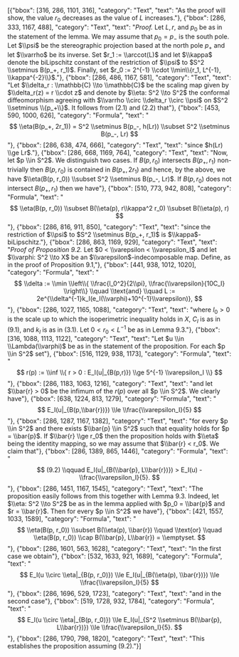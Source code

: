 [{"bbox": [316, 286, 1101, 316], "category": "Text", "text": "As the proof will show, the value $r_0$ decreases as the value of $L$ increases."}, {"bbox": [286, 333, 1167, 488], "category": "Text", "text": "*Proof.* Let $L, r$, and $p_0$ be as in the statement of the lemma. We may assume that $p_0 = p_-$ is the south pole. Let $\\psi$ be the stereographic projection based at the north pole $p_+$ and let $\\varrho$ be its inverse. Set $r_1 := \\arccot(L)$ and let $\\kappa$ denote the biLipschitz constant of the restriction of $\\psi$ to $S^2 \\setminus B(p_+, r_1)$. Finally, set $r_0 := 2^{-1} \\cdot \\min\\{r_1, L^{-1}, \\kappa^{-2}\\}$."}, {"bbox": [286, 486, 1167, 581], "category": "Text", "text": "Let $\\delta_r : \\mathbb{C} \\to \\mathbb{C}$ be the scaling map given by $\\delta_r(z) = r \\cdot z$ and denote by $\\eta: S^2 \\to S^2$ the conformal diffeomorphism agreeing with $\\varrho \\circ \\delta_r \\circ \\psi$ on $S^2 \\setminus \\{p_+\\}$. It follows from (2.1) and (2.2) that"}, {"bbox": [453, 590, 1000, 626], "category": "Formula", "text": "$$ \\eta(B(p_+, 2r_1)) = S^2 \\setminus B(p_-, h(Lr)) \\subset S^2 \\setminus B(p_-, Lr) $$"}, {"bbox": [286, 638, 474, 666], "category": "Text", "text": "since $h(Lr) \\ge Lr$."}, {"bbox": [286, 668, 1169, 764], "category": "Text", "text": "Now, let $p \\in S^2$. We distinguish two cases. If $B(p, r_0)$ intersects $B(p_+, r_1)$ non-trivially then $B(p, r_0)$ is contained in $B(p_+, 2r_1)$ and hence, by the above, we have $\\eta(B(p, r_0)) \\subset S^2 \\setminus B(p_-, Lr)$. If $B(p, r_0)$ does not intersect $B(p_+, r_1)$ then we have"}, {"bbox": [510, 773, 942, 808], "category": "Formula", "text": "$$ \\eta(B(p, r_0)) \\subset B(\\eta(p), r\\kappa^2 r_0) \\subset B(\\eta(p), r) $$"}, {"bbox": [286, 816, 911, 850], "category": "Text", "text": "since the restriction of $\\psi$ to $S^2 \\setminus B(p_+, r_1)$ is $\\kappa$-biLipschitz."}, {"bbox": [286, 863, 1169, 929], "category": "Text", "text": "*Proof of Proposition 9.2.* Let $0 < \\varepsilon < \\varepsilon_I$ and let $\\varphi: S^2 \\to X$ be an $\\varepsilon$-indecomposable map. Define, as in the proof of Proposition 9.1,"}, {"bbox": [441, 938, 1012, 1020], "category": "Formula", "text": "$$ \\delta := \\min \\left\\{ \\frac{l_0^2}{2\\pi}, \\frac{\\varepsilon}{10C_I} \\right\\} \\quad \\text{and} \\quad L := 2e^{\\delta^{-1}k_I(e_I(\\varphi)+10^{-1}\\varepsilon)}, $$"}, {"bbox": [286, 1027, 1165, 1088], "category": "Text", "text": "where $l_0 > 0$ is the scale up to which the isoperimetric inequality holds in $X$, $C_I$ is as in (9.1), and $k_I$ is as in (3.1). Let $0 < r_0 < L^{-1}$ be as in Lemma 9.3."}, {"bbox": [316, 1088, 1113, 1122], "category": "Text", "text": "Let $u \\in \\Lambda(\\varphi)$ be as in the statement of the proposition. For each $p \\in S^2$ set"}, {"bbox": [516, 1129, 938, 1173], "category": "Formula", "text": "$$ r(p) := \\inf \\{ r > 0 : E_I(u|_{B(p,r)}) \\ge 5^{-1} \\varepsilon_I \\} $$"}, {"bbox": [286, 1183, 1063, 1216], "category": "Text", "text": "and let $\\bar{r} > 0$ be the infimum of the $r(p)$ over all $p \\in S^2$. We clearly have"}, {"bbox": [638, 1224, 813, 1279], "category": "Formula", "text": "$$ E_I(u|_{B(p,\\bar{r})}) \\le \\frac{\\varepsilon_I}{5} $$"}, {"bbox": [286, 1287, 1167, 1382], "category": "Text", "text": "for every $p \\in S^2$ and there exists $\\bar{p} \\in S^2$ such that equality holds for $p = \\bar{p}$. If $\\bar{r} \\ge r_0$ then the proposition holds with $\\eta$ being the identity mapping, so we may assume that $\\bar{r} < r_0$. We claim that"}, {"bbox": [286, 1389, 865, 1446], "category": "Formula", "text": "$$ (9.2) \\qquad E_I(u|_{B(\\bar{p}, L\\bar{r})}) > E_I(u) - \\frac{\\varepsilon_I}{5}. $$"}, {"bbox": [286, 1451, 1167, 1545], "category": "Text", "text": "The proposition easily follows from this together with Lemma 9.3. Indeed, let $\\eta: S^2 \\to S^2$ be as in the lemma applied with $p_0 = \\bar{p}$ and $r = \\bar{r}$. Then for every $p \\in S^2$ we have"}, {"bbox": [421, 1557, 1033, 1589], "category": "Formula", "text": "$$ \\eta(B(p, r_0)) \\subset B(\\eta(p), \\bar{r}) \\quad \\text{or} \\quad \\eta(B(p, r_0)) \\cap B(\\bar{p}, L\\bar{r}) = \\emptyset. $$"}, {"bbox": [286, 1601, 563, 1628], "category": "Text", "text": "In the first case we obtain"}, {"bbox": [532, 1633, 921, 1689], "category": "Formula", "text": "$$ E_I(u \\circ \\eta|_{B(p, r_0)}) \\le E_I(u|_{B(\\eta(p), \\bar{r})}) \\le \\frac{\\varepsilon_I}{5} $$"}, {"bbox": [286, 1696, 529, 1723], "category": "Text", "text": "and in the second case"}, {"bbox": [519, 1728, 932, 1784], "category": "Formula", "text": "$$ E_I(u \\circ \\eta|_{B(p, r_0)}) \\le E_I(u|_{S^2 \\setminus B(\\bar{p}, L\\bar{r})}) \\le \\frac{\\varepsilon_I}{5}. $$"}, {"bbox": [286, 1790, 798, 1820], "category": "Text", "text": "This establishes the proposition assuming (9.2)."}]